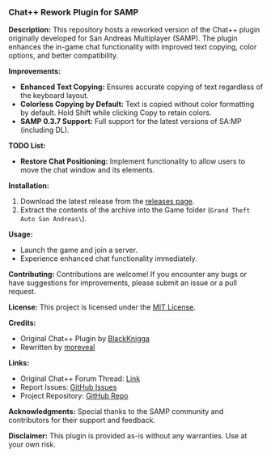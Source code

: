 ### Chat++ Rework Plugin for SAMP

**Description:**
This repository hosts a reworked version of the Chat++ plugin originally developed for San Andreas Multiplayer (SAMP). The plugin enhances the in-game chat functionality with improved text copying, color options, and better compatibility.

**Improvements:**
- **Enhanced Text Copying:** Ensures accurate copying of text regardless of the keyboard layout.
- **Colorless Copying by Default:** Text is copied without color formatting by default. Hold Shift while clicking Copy to retain colors.
- **SAMP 0.3.7 Support:** Full support for the latest versions of SA:MP (including DL).

**TODO List:**
- **Restore Chat Positioning:** Implement functionality to allow users to move the chat window and its elements.

**Installation:**
1. Download the latest release from the [releases page](https://github.com/moreveal/chatpp_rework/releases).
2. Extract the contents of the archive into the Game folder (`Grand Theft Auto San Andreas\`).

**Usage:**
- Launch the game and join a server.
- Experience enhanced chat functionality immediately.

**Contributing:**
Contributions are welcome! If you encounter any bugs or have suggestions for improvements, please submit an issue or a pull request.

**License:**
This project is licensed under the [MIT License](LICENSE).

**Credits:**
- Original Chat++ Plugin by [BlackKnigga](https://www.blast.hk/members/83040/)
- Rewritten by [moreveal](https://www.blast.hk/members/412519/)

**Links:**
- Original Chat++ Forum Thread: [Link](https://www.blast.hk/threads/20939/)
- Report Issues: [GitHub Issues](https://github.com/moreveal/chatpp_rework/issues)
- Project Repository: [GitHub Repo](https://github.com/moreveal/chatpp_rework)

**Acknowledgments:**
Special thanks to the SAMP community and contributors for their support and feedback.

**Disclaimer:**
This plugin is provided as-is without any warranties. Use at your own risk.
